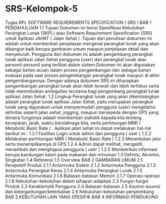 # SRS-Kelompok-5
Tugas RPL
SOFTWARE REQUIEREMENTS SPECIFICATION ( SRS )
BAB 1 PENDAHULUAN
1.1 Tujuan
Dokumen ini berisi Spesifikasi Kebutuhan Perangkat Lunak (SKPL) atau Software Requirement Spesification (SRS) untuk Aplikasi JAHAT ( Jalan Sehat ) .Tujuan dari penulisan dokumen ini adalah untuk memberikan penjelasan mengenai perangkat lunak yang akan dibangun baik berupa gambaran umum maupun penjelasan detail dan menyeluruh.
Pengguna dari dokumen ini adalah pengembang perangkat lunak aplikasi Jalan Sehat pengguna (user) dari perangkat lunak atau personil-personil yang terlibat dalam sistem.Dokumen ini akan digunakan sebagai bahan acuan dalam proses pengembangan dan sebagai bahan evaluasi pada saat proses pengembangan perangkat lunak maupun di akhir pengembangannya. Dengan adanya dokumen SRS ini diharapkan pengembangan perangkat lunak akan lebih terarah dan lebih terfokus serta tidak menimbulkan ambiguitas terutama bagi pengembang perangkat lunak aplikasi Jalan Sehat.
1.2 Lingkup
Perangkat lunak yang akan dikembangkan adalah perangkat lunak aplikasi Jalan Sehat, yaitu merupakan perangkat lunak yang digunakan untuk mempermudah pengguna (user) mengetahui aktivitas seperti jalan sehat, jogging, maupun bersepeda dengan GPS yang dimana fungsinya adalah memberikan statistik kepada kita tentang kecepatan, jarak, waktu berolahraga kita, serta perhitungan MBR ( Metabolic Basic Rate ) . Aplikasi jalan sehat ini dapat melakukan hal-hal berikut ini :
1.2.1 Fasilitas Login untuk admin dan pengguna ( user )
1.2.2 Melakukan perhitungan MBR ( Metabolic Basic Rate )
1.2.3 Menentukan jalur serta menampilkannya di GPS
1.2.4 Admin dapat melihat, mengedit, menambah dan menghapus pengguna ( user )
1.2.5 Memberikan informasi berupa kandungan kalori pada makanan dan minuman
1.3 Definisi, Akronim, Singkatan
1.4 Referensi
1.5 Overview
BAB 2 GAMBARAN UMUM
2.1 Perspektif Produk
2.1.1 Antarmuka Sistem
2.1.2 Antarmuka Pengguna
2.1.3 Antarmuka Perangkat Keras
2.1.4 Antarmuka Perangkat Lunak
2.1.5 Antarmuka Komunikasi
2.1.6 Batasan-batasan Memori
2.1.7 Operasi-operasi
2.1.8 Kebutuhan-kebutuhan dalam tahapan adaptasi
2.2 Fungsi-fungsi Produk
2.3 Karakteristik Pengguna
2.4 Batasan-batasan
2.5 Asumsi-asumsi dan ketergantungan/keterkaitan
2.6 Kebutuhan-kebutuhan penyeimbang
BAB 3 KEBUTUHAN LAIN YANG SPESIFIK
BAB 4 INFORMASI PENDUKUNG
